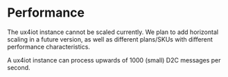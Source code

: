 # Performance

The ux4iot instance cannot be scaled currently. We plan to add horizontal scaling in a future version, as well as different plans/SKUs with different performance characteristics.

A ux4iot instance can process upwards of 1000 \(small\) D2C messages per second.

